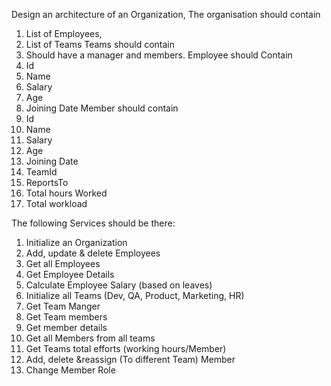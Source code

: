 Design an architecture of an Organization, 
The organisation should contain
1.	List of Employees,
2.	List of Teams
Teams should contain
1.	Should have a manager and members.
Employee should Contain
1.	Id
2.	Name
3.	Salary
4.	Age
5.	Joining Date
Member should contain
1.	Id
2.	Name
3.	Salary
4.	Age
5.	Joining Date
6.	TeamId
7.	ReportsTo
8.	Total hours Worked
9.	Total workload

The following Services should be there:
1.	Initialize an Organization
2.	Add, update & delete Employees
3.	Get all Employees
4.	Get Employee Details
5.	Calculate Employee Salary (based on leaves)
6.	Initialize all Teams (Dev, QA, Product, Marketing, HR)
7.	Get Team Manger
8.	Get Team members
9.	Get member details
10.	Get all Members from all teams
11.	Get Teams total efforts (working hours/Member)
12.	Add, delete &reassign (To different Team) Member
13.	Change Member Role
